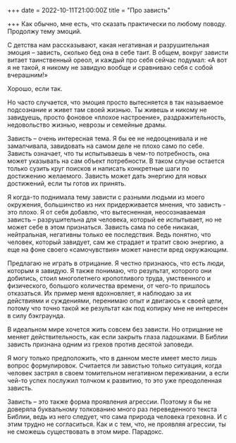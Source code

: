 +++
date = 2022-10-11T21:00:00Z
title = "Про зависть"

+++
Как обычно, мне есть, что сказать практически по любому поводу. Продолжу тему эмоций.

С детства нам рассказывают, какая негативная и разрушительная эмоция – зависть, сколько бед она в себе таит. В общем, вокруг зависти витает таинственный ореол, и каждый про себя сейчас подумал: «А вот я не такой, я никому не завидую вообще и сравниваю себя с собой вчерашним!»

Хорошо, если так.

Но часто случается, что эмоция просто вытесняется в так называемое подсознание и живет там своей жизнью. Ты живешь и никому не завидуешь, просто фоновое «плохое настроение», раздражительность, недовольство жизнью, неврозы и семейные драмы.

Зависть – очень интересная тема. Я бы ее не недооценивала и не замалчивала, завидовать на самом деле не плохо само по себе. Зависть означает, что ты испытываешь в чем-то потребность, она может указывать на сам объект потребности. В таком случае остается только сузить круг поисков и написать конкретные шаги по достижению желаемого. Зависть может дать энергию для новых достижений, если ты готов их принять.

Я когда-то поднимала тему зависти с разными людьми из моего окружения, большинство из них придерживается мнения, что зависть - это плохо. Я от себя добавлю, что вытесненная, неосознаваемая зависть – разрушительна для человека, который ее испытывает, но не может себе в этом признаться. Зависть сама по себе никакая, нейтральная, негативны только ее последствия. Ведь понятно, что человек, который завидует, сам же страдает и тратит свою энергию, а еще на фоне своего «самочувствия» может нанести вред окружающим.

Предлагаю не играть в отрицание. Я честно признаюсь, что есть люди, которым я завидую. Я также понимаю, что результат, которого они добились, стоил многолетнего кропотливого труда, умственного и физического, большого количества времени, от чего-то пришлось отказаться. Их пример меня вдохновляет, я наблюдаю за их действиями и суждениями, перенимаю опыт и двигаюсь к своей цели, потому что точно такой же результат как под копирку мне не интересен в силу бэкграунда.

В идеальном мире хочется жить совсем без зависти. Но отрицание не меняет действительность, как если закрыть глаза ладошками. В Библии зависть признана одним из грехов против десятой заповеди.

Я могу только предположить, что в данном месте имеет место лишь вопрос формулировок. Считается ли завистью только ситуация, когда человек застрял в своем томительном негативном переживании, а если чей-то успех послужил толчком к развитию, то это уже преодоленная зависть.

Зависть – это также форма проявления агрессии. Поэтому я бы не доверяла буквальному толкованию много раз переведенного текста Библии, ведь из него следует, что сама природа человека греховна. И с этим трудно не согласиться. Как и с тем, что, не проявляя агрессии, ты не сможешь существовать в этом мире. Парадокс.